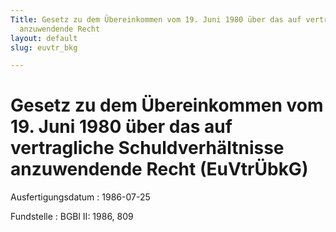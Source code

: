 ```yaml
---
Title: Gesetz zu dem Übereinkommen vom 19. Juni 1980 über das auf vertragliche Schuldverhältnisse
  anzuwendende Recht
layout: default
slug: euvtr_bkg

---
```


# Gesetz zu dem Übereinkommen vom 19. Juni 1980 über das auf vertragliche Schuldverhältnisse anzuwendende Recht (EuVtrÜbkG)

Ausfertigungsdatum
:   1986-07-25

Fundstelle
:   BGBl II: 1986, 809

